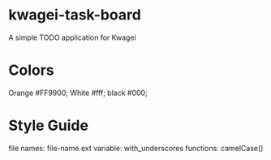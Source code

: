 # kwagei-task-board
A simple TODO application for Kwagei

# Colors 
Orange #FF9900;
White  #fff;
black #000;

# Style Guide
file names: file-name.ext
variable: with_underscores
functions: camelCase()
